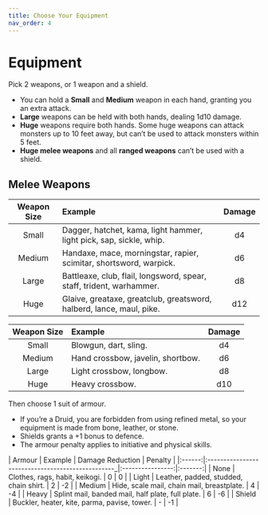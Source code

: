 ```yaml
---
title: Choose Your Equipment
nav_order: 4
---
```


# Equipment
Pick 2 weapons, or 1 weapon and a shield.
* You can hold a **Small** and **Medium** weapon in each hand, granting you an extra attack.
* **Large** weapons can be held with both hands, dealing 1d10 damage.
* **Huge** weapons require both hands. Some huge weapons can attack monsters up to 10 feet away, but can’t be used to attack monsters within 5 feet.
* **Huge melee weapons** and all **ranged weapons** can’t be used with a shield.

## Melee Weapons

| Weapon Size | Example                                                              | Damage |
|:-----------:|:---------------------------------------------------------------------|:------:|
| Small       | Dagger, hatchet, kama, light hammer, light pick, sap, sickle, whip.  | d4     |
| Medium      | Handaxe, mace, morningstar, rapier, scimitar, shortsword, warpick.   | d6     |
| Large       | Battleaxe, club, flail, longsword, spear, staff, trident, warhammer. | d8     |
| Huge        | Glaive, greataxe, greatclub, greatsword, halberd, lance, maul, pike. | d12    |

| Weapon Size | Example                           | Damage |
|:-----------:|:----------------------------------|:------:|
| Small       | Blowgun, dart, sling.             | d4     |
| Medium      | Hand crossbow, javelin, shortbow. | d6     |
| Large       | Light crossbow, longbow.          | d8     |
| Huge        | Heavy crossbow.                   | d10    |

Then choose 1 suit of armour.
* If you’re a Druid, you are forbidden from using refined metal, so your equipment is made from bone, leather, or stone.
* Shields grants a +1 bonus to defence.
* The armour penalty applies to initiative and physical skills.

| Armour | Example                                           | Damage Reduction | Penalty |
|:------:|:-------------------------------------------------_|:----------------:|:-------:|
| None   | Clothes, rags, habit, keikogi.                    | 0                | 0       |
| Light  | Leather, padded, studded, chain shirt.            | 2                | -2      |
| Medium | Hide, scale mail, chain mail, breastplate.        | 4                | -4      |
| Heavy  | Splint mail, banded mail, half plate, full plate. | 6                | -6      |
| Shield | Buckler, heater, kite, parma, pavise, tower.      | -                | -1      |
